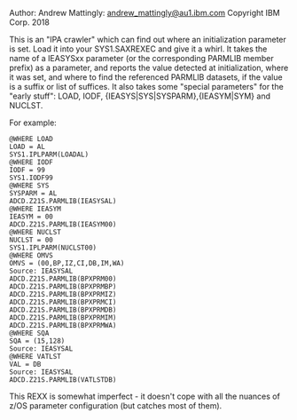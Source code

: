 Author: Andrew Mattingly: <andrew_mattingly@au1.ibm.com>
Copyright IBM Corp. 2018

This is an "IPA crawler" which can find out where an initialization parameter is set.  Load it into your SYS1.SAXREXEC and give it a whirl.
It takes the name of a IEASYSxx parameter (or the corresponding PARMLIB member prefix) as a parameter, and reports the value detected at
initialization, where it was set, and where to find the referenced PARMLIB datasets, if the value is a suffix or list of suffices.  It 
also takes some "special parameters" for the "early stuff":  LOAD, IODF, {IEASYS|SYS|SYSPARM},{IEASYM|SYM} and NUCLST.

For example:

```
@WHERE LOAD        
LOAD = AL          
SYS1.IPLPARM(LOADAL)
@WHERE IODF
IODF = 99  
SYS1.IODF99
@WHERE SYS                
SYSPARM = AL              
ADCD.Z21S.PARMLIB(IEASYSAL)
@WHERE IEASYM              
IEASYM = 00                
ADCD.Z21S.PARMLIB(IEASYM00)
@WHERE NUCLST        
NUCLST = 00          
SYS1.IPLPARM(NUCLST00)
@WHERE OMVS                                    
OMVS = (00,BP,IZ,CI,DB,IM,WA)
Source: IEASYSAL
ADCD.Z21S.PARMLIB(BPXPRM00)                    
ADCD.Z21S.PARMLIB(BPXPRMBP)                    
ADCD.Z21S.PARMLIB(BPXPRMIZ)                    
ADCD.Z21S.PARMLIB(BPXPRMCI)                    
ADCD.Z21S.PARMLIB(BPXPRMDB)                    
ADCD.Z21S.PARMLIB(BPXPRMIM)                    
ADCD.Z21S.PARMLIB(BPXPRMWA)
@WHERE SQA                      
SQA = (15,128)
Source: IEASYSAL                    
@WHERE VATLST              
VAL = DB
Source: IEASYSAL
ADCD.Z21S.PARMLIB(VATLSTDB)
```

This REXX is somewhat imperfect - it doesn't cope with all the nuances of z/OS parameter configuration (but catches most of them).

